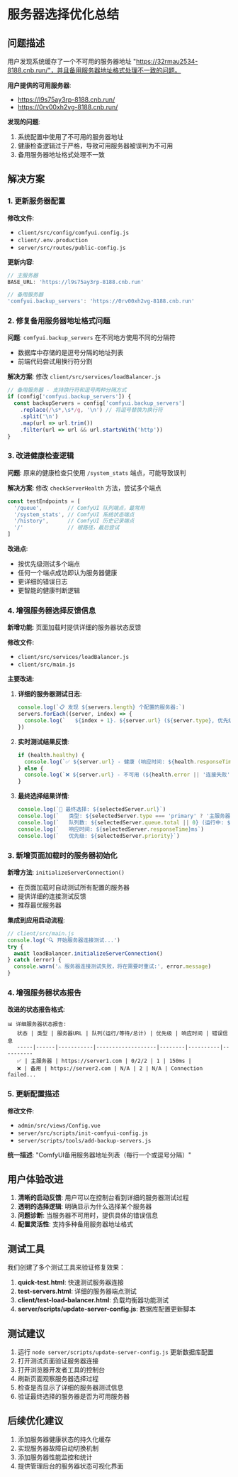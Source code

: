 # 服务器选择优化总结

## 问题描述

用户发现系统缓存了一个不可用的服务器地址 "https://32rmau2534-8188.cnb.run/"，并且备用服务器地址格式处理不一致的问题。

**用户提供的可用服务器**:
- https://l9s75ay3rp-8188.cnb.run/
- https://0rv00xh2vg-8188.cnb.run/

**发现的问题**:
1. 系统配置中使用了不可用的服务器地址
2. 健康检查逻辑过于严格，导致可用服务器被误判为不可用
3. 备用服务器地址格式处理不一致

## 解决方案

### 1. 更新服务器配置

**修改文件**:
- `client/src/config/comfyui.config.js`
- `client/.env.production`
- `server/src/routes/public-config.js`

**更新内容**:
```javascript
// 主服务器
BASE_URL: 'https://l9s75ay3rp-8188.cnb.run'

// 备用服务器
'comfyui.backup_servers': 'https://0rv00xh2vg-8188.cnb.run'
```

### 2. 修复备用服务器地址格式问题

**问题**: `comfyui.backup_servers` 在不同地方使用不同的分隔符
- 数据库中存储的是逗号分隔的地址列表
- 前端代码尝试用换行符分割

**解决方案**: 修改 `client/src/services/loadBalancer.js`
```javascript
// 备用服务器 - 支持换行符和逗号两种分隔方式
if (config['comfyui.backup_servers']) {
  const backupServers = config['comfyui.backup_servers']
    .replace(/\s*,\s*/g, '\n') // 将逗号替换为换行符
    .split('\n')
    .map(url => url.trim())
    .filter(url => url && url.startsWith('http'))
}
```

### 3. 改进健康检查逻辑

**问题**: 原来的健康检查只使用 `/system_stats` 端点，可能导致误判

**解决方案**: 修改 `checkServerHealth` 方法，尝试多个端点
```javascript
const testEndpoints = [
  '/queue',        // ComfyUI 队列端点，最常用
  '/system_stats', // ComfyUI 系统状态端点
  '/history',      // ComfyUI 历史记录端点
  '/'              // 根路径，最后尝试
]
```

**改进点**:
- 按优先级测试多个端点
- 任何一个端点成功即认为服务器健康
- 更详细的错误日志
- 更智能的健康判断逻辑

### 4. 增强服务器选择反馈信息

**新增功能**: 页面加载时提供详细的服务器状态反馈

**修改文件**:
- `client/src/services/loadBalancer.js`
- `client/src/main.js`

**主要改进**:

1. **详细的服务器测试日志**:
   ```javascript
   console.log(`📋 发现 ${servers.length} 个配置的服务器:`)
   servers.forEach((server, index) => {
     console.log(`   ${index + 1}. ${server.url} (${server.type}, 优先级: ${server.priority})`)
   })
   ```

2. **实时测试结果反馈**:
   ```javascript
   if (health.healthy) {
     console.log(`✅ ${server.url} - 健康 (响应时间: ${health.responseTime}ms, 队列: ${queue.total || 0})`)
   } else {
     console.log(`❌ ${server.url} - 不可用 (${health.error || '连接失败'})`)
   }
   ```

3. **最终选择结果详情**:
   ```javascript
   console.log(`🎯 最终选择: ${selectedServer.url}`)
   console.log(`   类型: ${selectedServer.type === 'primary' ? '主服务器' : '备用服务器'}`)
   console.log(`   队列数: ${selectedServer.queue.total || 0} (运行中: ${selectedServer.queue.running || 0}, 等待中: ${selectedServer.queue.pending || 0})`)
   console.log(`   响应时间: ${selectedServer.responseTime}ms`)
   console.log(`   优先级: ${selectedServer.priority}`)
   ```

### 3. 新增页面加载时的服务器初始化

**新增方法**: `initializeServerConnection()`
- 在页面加载时自动测试所有配置的服务器
- 提供详细的连接测试反馈
- 推荐最优服务器

**集成到应用启动流程**:
```javascript
// client/src/main.js
console.log('🔍 开始服务器连接测试...')
try {
  await loadBalancer.initializeServerConnection()
} catch (error) {
  console.warn('⚠️ 服务器连接测试失败，将在需要时重试:', error.message)
}
```

### 4. 增强服务器状态报告

**改进的状态报告格式**:
```
📊 详细服务器状态报告:
   状态 | 类型 | 服务器URL | 队列(运行/等待/总计) | 优先级 | 响应时间 | 错误信息
   -----|------|-----------|-------------------|--------|----------|----------
   ✅ | 主服务器 | https://server1.com | 0/2/2 | 1 | 150ms |
   ❌ | 备用 | https://server2.com | N/A | 2 | N/A | Connection failed...
```

### 5. 更新配置描述

**修改文件**:
- `admin/src/views/Config.vue`
- `server/src/scripts/init-comfyui-config.js`
- `server/scripts/tools/add-backup-servers.js`

**统一描述**: "ComfyUI备用服务器地址列表（每行一个或逗号分隔）"

## 用户体验改进

1. **清晰的启动反馈**: 用户可以在控制台看到详细的服务器测试过程
2. **透明的选择逻辑**: 明确显示为什么选择某个服务器
3. **问题诊断**: 当服务器不可用时，提供具体的错误信息
4. **配置灵活性**: 支持多种备用服务器地址格式

## 测试工具

我们创建了多个测试工具来验证修复效果：

1. **quick-test.html**: 快速测试服务器连接
2. **test-servers.html**: 详细的服务器端点测试
3. **client/test-load-balancer.html**: 负载均衡器功能测试
4. **server/scripts/update-server-config.js**: 数据库配置更新脚本

## 测试建议

1. 运行 `node server/scripts/update-server-config.js` 更新数据库配置
2. 打开测试页面验证服务器连接
3. 打开浏览器开发者工具的控制台
4. 刷新页面观察服务器选择过程
5. 检查是否显示了详细的服务器测试信息
6. 验证最终选择的服务器是否为可用服务器

## 后续优化建议

1. 添加服务器健康状态的持久化缓存
2. 实现服务器故障自动切换机制
3. 添加服务器性能监控和统计
4. 提供管理后台的服务器状态可视化界面
